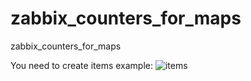 # zabbix_counters_for_maps
zabbix_counters_for_maps

You need to create items
example:
![items](https://cloud.githubusercontent.com/assets/12140221/25774491/bce28434-32b9-11e7-8a48-663d33dc4f82.PNG)


